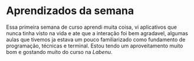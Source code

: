 # Aprendizados da semana

Essa primeira semana de curso aprendi muita coisa, vi aplicativos que nunca tinha visto na vida e ate que a interação 
foi bem agradavel, algumas aulas que tivemos ja estava um pouco 
familiarizado como fundamento de programação, técnicas e terminal. Estou tendo um aproveitamento muito bom e gostando muito do curso na *Labenu*.